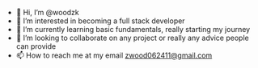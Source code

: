 - 👋 Hi, I’m @woodzk
- 👀 I’m interested in becoming a full stack developer
- 🌱 I’m currently learning basic fundamentals, really starting my journey
- 💞️ I’m looking to collaborate on any project or really any advice people can provide
- 📫 How to reach me at my email zwood062411@gmail.com

<!---
woodzk/woodzk is a ✨ special ✨ repository because its `README.md` (this file) appears on your GitHub profile.
You can click the Preview link to take a look at your changes.
--->
